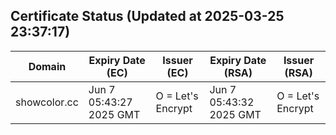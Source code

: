 ## Certificate Status (Updated at 2025-03-25 23:37:17)
| Domain | Expiry Date (EC) | Issuer (EC) | Expiry Date (RSA) | Issuer (RSA) |
|--------|------------------|-------------|-------------------|--------------|
| showcolor.cc | Jun  7 05:43:27 2025 GMT |  O = Let's Encrypt | Jun  7 05:43:32 2025 GMT |  O = Let's Encrypt |
